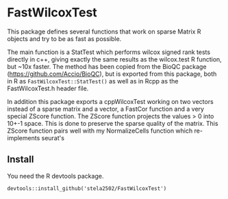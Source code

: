 # FastWilcoxTest

This package defines several functions that work on sparse Matrix R objects and try to be as fast as possible.

The main function is a StatTest which performs wilcox signed rank tests directly in c++, giving exactly the same results as the wilcox.test R function, but ~10x faster. The method has been copied from the BioQC package (https://github.com/Accio/BioQC), but is exported from this package, both in R as ```FastWilcoxTest::StatTest()``` as well as in Rcpp as the FastWilcoxTest.h header file.

In addition this package exports a cppWilcoxTest working on two vectors instead of a sparse matrix and a vector, a FastCor function and a very special ZScore function. The ZScore function projects the values > 0 into 10+-1 space. This is done to preserve the sparse quality of the matrix. This ZScore function pairs well with my NormalizeCells function which re-implements seurat's  

## Install

You need the R devtools package.

```
devtools::install_github('stela2502/FastWilcoxTest')
```


